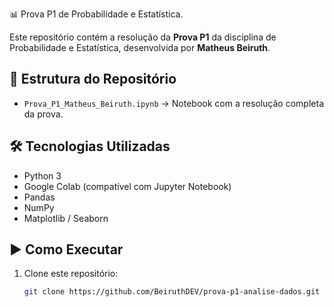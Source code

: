 📊 Prova P1 de Probabilidade e Estatística.

Este repositório contém a resolução da **Prova P1** da disciplina de Probabilidade e Estatística, desenvolvida por **Matheus Beiruth**.

## 📂 Estrutura do Repositório
- `Prova_P1_Matheus_Beiruth.ipynb` → Notebook com a resolução completa da prova.

## 🛠️ Tecnologias Utilizadas
- Python 3
- Google Colab (compatível com Jupyter Notebook)
- Pandas
- NumPy
- Matplotlib / Seaborn 

## ▶️ Como Executar
1. Clone este repositório:
   ```bash
   git clone https://github.com/BeiruthDEV/prova-p1-analise-dados.git
   ```
